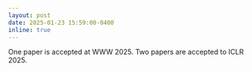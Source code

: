 ```yaml
---
layout: post
date: 2025-01-23 15:59:00-0400
inline: true
---
```


One paper is accepted at WWW 2025. Two papers are accepted to ICLR 2025.
